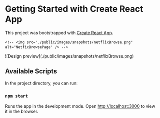 # Getting Started with Create React App

This project was bootstrapped with [Create React App](https://github.com/facebook/create-react-app).

<!-- <kbd style="box-shadow: 0 0 8px 8px rgb(0 0 0 / 35%); border-radius: 3px;"> -->
    <!-- <img src="./public/images/snapshots/netflixBrowse.png" alt="NetfixBrowsePage" /> -->
<!-- </kbd> -->

<style>
    .img img {
        box-shadow: 0 0 8px 8px rgb(0 0 0 / 35%); 
        border-radius: 3px;
    }
</style>

<span class="img">
    ![Design preview](./public/images/snapshots/netflixBrowse.png)
</span>

## Available Scripts

In the project directory, you can run:

### `npm start`

Runs the app in the development mode. Open [http://localhost:3000](http://localhost:3000) to view it in the browser.
